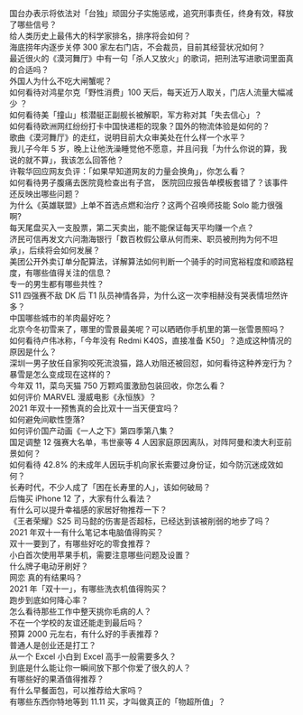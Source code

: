 国台办表示将依法对「台独」顽固分子实施惩戒，追究刑事责任，终身有效，释放了哪些信号？  
给人类历史上最伟大的科学家排名，排序将会如何？  
海底捞年内逐步关停 300 家左右门店，不会裁员，目前其经营状况如何？  
最近很火的《漠河舞厅》中有一句「杀人又放火」的歌词，把刑法写进歌词里面真的合适吗？  
外国人为什么不吃大闸蟹呢？  
如何看待对鸿星尔克「野性消费」100 天后，每天近万人取关，门店人流量大幅减少 ？  
如何看待美「撞山」核潜艇正副舰长被解职，军方称对其「失去信心」？  
如何看待欧洲网红纷纷打卡中国快递柜的现象？国外的物流体验是如何的？  
歌曲《漠河舞厅》的走红，说明目前大众审美处在什么样一个水平？  
我儿子今年 5 岁，晚上让他洗澡睡觉他不愿意，并且问我「为什么你说的算，我说的就不算」，我该怎么回答他？  
许鞍华回应网友负评：「如果早知道网友的力量会换角」，你怎么看？  
如何看待男子腹痛去医院竟检查出有子宫， 医院回应报告单模板套错了？该事件还反映出哪些问题？  
为什么《英雄联盟》上单不首选点燃和治疗？这两个召唤师技能 Solo 能力很强啊?  
每天尾盘买入一支股票，第二天卖出，能不能保证每天平均赚一个点？  
济民可信再发文六问渤海银行「数百枚假公章从何而来、职员被刑拘为何不坦承」，后续将会如何发展？  
美团公开外卖订单分配算法，详解算法如何判断一个骑手的时间宽裕程度和顺路程度，有哪些值得关注的信息？  
专一的男生都有哪些共性？  
S11 四强赛不敌 DK 后 T1 队员神情各异，为什么这一次李相赫没有哭表情坦然许多？  
中国哪些城市的羊肉最好吃？  
北京今冬初雪来了，哪里的雪景最美呢？可以晒晒你手机里的第一张雪景照吗？  
如何看待卢伟冰称，「今年没有 Redmi K40S，直接准备 K50」？造成这种情况的原因是什么？  
深圳一男子放任自家狗咬死流浪猫，路人劝阻还被回怼，如何看待这种养宠行为？  
暴雪是怎么变成现在这样的？  
今年双 11，菜鸟天猫 750 万颗鸡蛋激励包装回收，你怎么看？  
如何评价 MARVEL 漫威电影《永恒族》？  
2021 年双十一预售真的会比双十一当天便宜吗？  
如何避免间歇性堕落?  
如何评价国产动画《一人之下》第四季第八集？  
国足调整 12 强赛大名单，韦世豪等 4 人因家庭原因离队，对阵阿曼和澳大利亚前景如何？  
如何看待 42.8% 的未成年人因玩手机向家长索要过身份证，如今防沉迷成效如何？  
长寿时代，不少人成了「困在长寿里的人」，该如何破局？  
后悔买 iPhone 12 了，大家有什么看法？  
有什么可以提升幸福感的家居好物推荐一下？  
《王者荣耀》S25 司马懿的伤害是否超标，已经达到该被削弱的地步了吗？  
2021 年双十一有什么笔记本电脑值得购买？  
双十一要到了，有哪些好吃的零食推荐？  
小白首次使用苹果手机，需要注意哪些问题及设置？  
什么牌子电动牙刷好？  
网恋 真的有结果吗？  
2021 年「双十一」，有哪些洗衣机值得购买？  
跑步到底如何降心率？  
怎么看待那些工作中整天挑你毛病的人？  
不在一个学校的友谊还能走到最后吗？  
预算 2000 元左右，有什么好的手表推荐？  
普通人是创业还是打工？  
从一个 Excel 小白到 Excel 高手一般需要多久？  
到底是什么能让你一瞬间放下那个你爱了很久的人？  
有哪些好的果酒值得推荐？  
有什么早餐面包，可以推荐给大家吗？  
有哪些东西你特地等到 11.11 买，才叫做真正的「物超所值」？  
